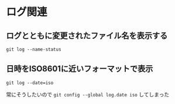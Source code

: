 # ログ関連

## ログとともに変更されたファイル名を表示する

`git log --name-status`

## 日時をISO8601に近いフォーマットで表示

`git log --date=iso`

常にそうしたいので `git config --global log.date iso` してしまった

